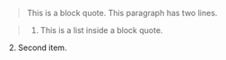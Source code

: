 > This is a block quote. This
paragraph has two lines.

> 1. This is a list inside a block quote.
2. Second item.